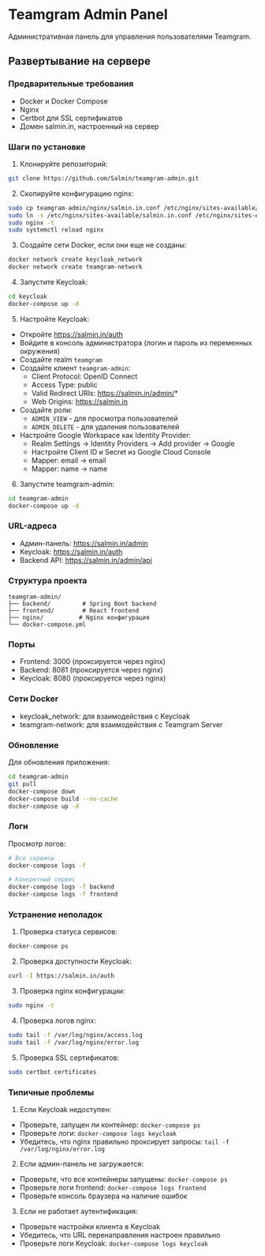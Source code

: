 # Teamgram Admin Panel

Административная панель для управления пользователями Teamgram.

## Развертывание на сервере

### Предварительные требования

- Docker и Docker Compose
- Nginx
- Certbot для SSL сертификатов
- Домен salmin.in, настроенный на сервер

### Шаги по установке

1. Клонируйте репозиторий:
```bash
git clone https://github.com/Salmin/teamgram-admin.git
```

2. Скопируйте конфигурацию nginx:
```bash
sudo cp teamgram-admin/nginx/salmin.in.conf /etc/nginx/sites-available/
sudo ln -s /etc/nginx/sites-available/salmin.in.conf /etc/nginx/sites-enabled/
sudo nginx -t
sudo systemctl reload nginx
```

3. Создайте сети Docker, если они еще не созданы:
```bash
docker network create keycloak_network
docker network create teamgram-network
```

4. Запустите Keycloak:
```bash
cd keycloak
docker-compose up -d
```

5. Настройте Keycloak:
- Откройте https://salmin.in/auth
- Войдите в консоль администратора (логин и пароль из переменных окружения)
- Создайте realm `teamgram`
- Создайте клиент `teamgram-admin`:
  - Client Protocol: OpenID Connect
  - Access Type: public
  - Valid Redirect URIs: https://salmin.in/admin/*
  - Web Origins: https://salmin.in
- Создайте роли:
  - `ADMIN_VIEW` - для просмотра пользователей
  - `ADMIN_DELETE` - для удаления пользователей
- Настройте Google Workspace как Identity Provider:
  - Realm Settings -> Identity Providers -> Add provider -> Google
  - Настройте Client ID и Secret из Google Cloud Console
  - Mapper: email -> email
  - Mapper: name -> name

6. Запустите teamgram-admin:
```bash
cd teamgram-admin
docker-compose up -d
```

### URL-адреса

- Админ-панель: https://salmin.in/admin
- Keycloak: https://salmin.in/auth
- Backend API: https://salmin.in/admin/api

### Структура проекта

```
teamgram-admin/
├── backend/         # Spring Boot backend
├── frontend/        # React frontend
├── nginx/          # Nginx конфигурация
└── docker-compose.yml
```

### Порты

- Frontend: 3000 (проксируется через nginx)
- Backend: 8081 (проксируется через nginx)
- Keycloak: 8080 (проксируется через nginx)

### Сети Docker

- keycloak_network: для взаимодействия с Keycloak
- teamgram-network: для взаимодействия с Teamgram Server

### Обновление

Для обновления приложения:

```bash
cd teamgram-admin
git pull
docker-compose down
docker-compose build --no-cache
docker-compose up -d
```

### Логи

Просмотр логов:

```bash
# Все сервисы
docker-compose logs -f

# Конкретный сервис
docker-compose logs -f backend
docker-compose logs -f frontend
```

### Устранение неполадок

1. Проверка статуса сервисов:
```bash
docker-compose ps
```

2. Проверка доступности Keycloak:
```bash
curl -I https://salmin.in/auth
```

3. Проверка nginx конфигурации:
```bash
sudo nginx -t
```

4. Проверка логов nginx:
```bash
sudo tail -f /var/log/nginx/access.log
sudo tail -f /var/log/nginx/error.log
```

5. Проверка SSL сертификатов:
```bash
sudo certbot certificates
```

### Типичные проблемы

1. Если Keycloak недоступен:
- Проверьте, запущен ли контейнер: `docker-compose ps`
- Проверьте логи: `docker-compose logs keycloak`
- Убедитесь, что nginx правильно проксирует запросы: `tail -f /var/log/nginx/error.log`

2. Если админ-панель не загружается:
- Проверьте, что все контейнеры запущены: `docker-compose ps`
- Проверьте логи frontend: `docker-compose logs frontend`
- Проверьте консоль браузера на наличие ошибок

3. Если не работает аутентификация:
- Проверьте настройки клиента в Keycloak
- Убедитесь, что URL перенаправления настроен правильно
- Проверьте логи Keycloak: `docker-compose logs keycloak`
